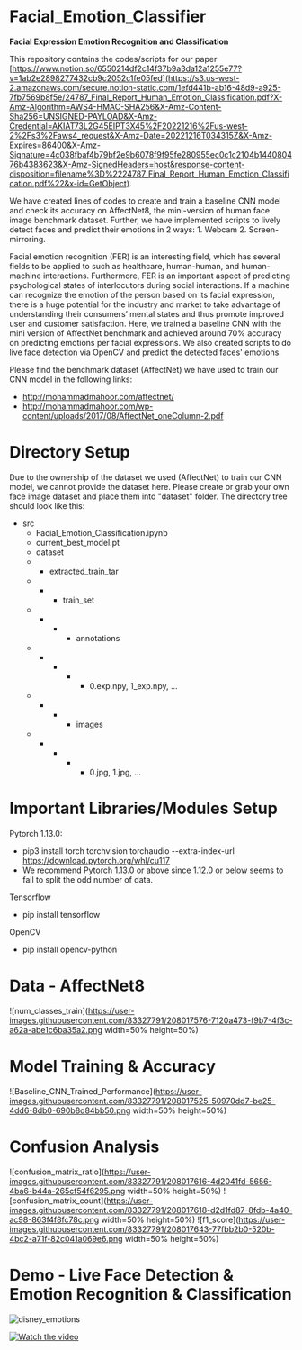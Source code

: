 # Facial_Emotion_Classifier
**Facial Expression Emotion Recognition and Classification**

This repository contains the codes/scripts for our paper [https://www.notion.so/6550214df2c14f37b9a3da12a1255e77?v=1ab2e2898277432cb9c2052c1fe05fed](https://s3.us-west-2.amazonaws.com/secure.notion-static.com/1efd441b-ab16-48d9-a925-7fb7569b8f5e/24787_Final_Report_Human_Emotion_Classification.pdf?X-Amz-Algorithm=AWS4-HMAC-SHA256&X-Amz-Content-Sha256=UNSIGNED-PAYLOAD&X-Amz-Credential=AKIAT73L2G45EIPT3X45%2F20221216%2Fus-west-2%2Fs3%2Faws4_request&X-Amz-Date=20221216T034315Z&X-Amz-Expires=86400&X-Amz-Signature=4c038fbaf4b79bf2e9b6078f9f95fe280955ec0c1c2104b144080476b4383623&X-Amz-SignedHeaders=host&response-content-disposition=filename%3D%2224787_Final_Report_Human_Emotion_Classification.pdf%22&x-id=GetObject). 

We have created lines of codes to create and train a baseline CNN model and check its accuracy on AffectNet8, the mini-version of human face image benchmark dataset.
Further, we have implemented scripts to lively detect faces and predict their emotions in 2 ways: 1. Webcam 2. Screen-mirroring.

Facial emotion recognition (FER) is an interesting field, which has several fields to be applied to such as healthcare, human-human, and human-machine interactions. Furthermore, FER is an important aspect of predicting psychological states of interlocutors during social interactions. If a machine can recognize the emotion of the person based on its facial expression, there is a huge potential for the industry and market to take advantage of understanding their consumers’ mental states and thus promote improved user and customer satisfaction.  Here, we trained a baseline CNN with the mini version of AffectNet benchmark and achieved around 70% accuracy on predicting emotions per facial expressions. We also created scripts to do live face detection via OpenCV and predict the detected faces' emotions.

Please find the benchmark dataset (AffectNet) we have used to train our CNN model in the following links:
* http://mohammadmahoor.com/affectnet/
* http://mohammadmahoor.com/wp-content/uploads/2017/08/AffectNet_oneColumn-2.pdf

# Directory Setup
Due to the ownership of the dataset we used (AffectNet) to train our CNN model, we cannot provide the dataset here.
Please create or grab your own face image dataset and place them into "dataset" folder.
The directory tree should look like this:
* src
  * Facial_Emotion_Classification.ipynb
  * current_best_model.pt
  * dataset
  * * extracted_train_tar
  * * * train_set
  * * * * annotations
  * * * * * 0.exp.npy, 1_exp.npy, ...
  * * * * images
  * * * * * 0.jpg, 1.jpg, ...
  
# Important Libraries/Modules Setup
Pytorch 1.13.0:
* pip3 install torch torchvision torchaudio --extra-index-url https://download.pytorch.org/whl/cu117
* We recommend Pytorch 1.13.0 or above since 1.12.0 or below seems to fail to split the odd number of data.

Tensorflow
* pip install tensorflow

OpenCV
* pip install opencv-python

# Data - AffectNet8
![num_classes_train](https://user-images.githubusercontent.com/83327791/208017576-7120a473-f9b7-4f3c-a62a-abe1c6ba35a2.png width=50% height=50%)

# Model Training & Accuracy
![Baseline_CNN_Trained_Performance](https://user-images.githubusercontent.com/83327791/208017525-50970dd7-be25-4dd6-8db0-690b8d84bb50.png width=50% height=50%)

# Confusion Analysis
![confusion_matrix_ratio](https://user-images.githubusercontent.com/83327791/208017616-4d2041fd-5656-4ba6-b44a-265cf54f6295.png width=50% height=50%)
![confusion_matrix_count](https://user-images.githubusercontent.com/83327791/208017618-d2d1fd87-8fdb-4a40-ac98-863f4f8fc78c.png width=50% height=50%)
![f1_score](https://user-images.githubusercontent.com/83327791/208017643-77fbb2b0-520b-4bc2-a71f-82c041a069e6.png width=50% height=50%)

# Demo - Live Face Detection & Emotion Recognition & Classification

![disney_emotions](https://user-images.githubusercontent.com/83327791/208017677-3c6a2972-0d93-4b7c-87d1-506793e30e0c.png)

[![Watch the video]()](https://user-images.githubusercontent.com/83327791/207692443-8e0c4d54-7eb0-4343-99a2-35cb1ce5ed92.mp4)


